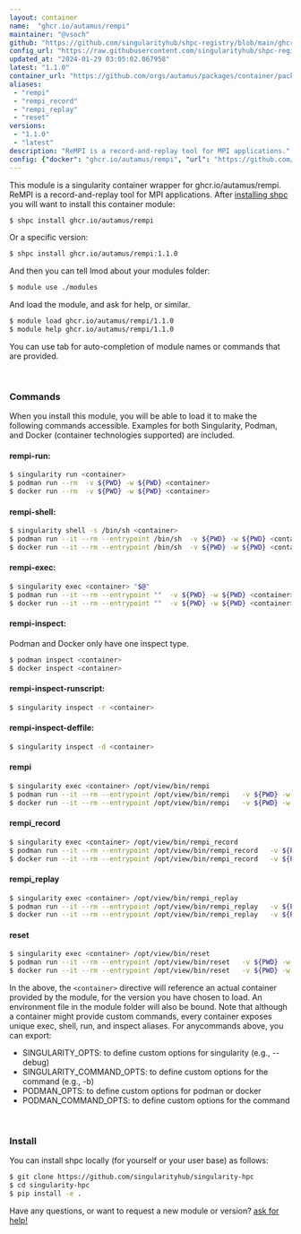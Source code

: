 ```yaml
---
layout: container
name:  "ghcr.io/autamus/rempi"
maintainer: "@vsoch"
github: "https://github.com/singularityhub/shpc-registry/blob/main/ghcr.io/autamus/rempi/container.yaml"
config_url: "https://raw.githubusercontent.com/singularityhub/shpc-registry/main/ghcr.io/autamus/rempi/container.yaml"
updated_at: "2024-01-29 03:05:02.067958"
latest: "1.1.0"
container_url: "https://github.com/orgs/autamus/packages/container/package/rempi"
aliases:
 - "rempi"
 - "rempi_record"
 - "rempi_replay"
 - "reset"
versions:
 - "1.1.0"
 - "latest"
description: "ReMPI is a record-and-replay tool for MPI applications."
config: {"docker": "ghcr.io/autamus/rempi", "url": "https://github.com/orgs/autamus/packages/container/package/rempi", "maintainer": "@vsoch", "description": "ReMPI is a record-and-replay tool for MPI applications.", "latest": {"1.1.0": "sha256:9d60936e6090b86ebbc6489e53abd1ca4ee3bada5cf555efc465839d30f58a78"}, "tags": {"1.1.0": "sha256:9d60936e6090b86ebbc6489e53abd1ca4ee3bada5cf555efc465839d30f58a78", "latest": "sha256:9d60936e6090b86ebbc6489e53abd1ca4ee3bada5cf555efc465839d30f58a78"}, "aliases": {"rempi": "/opt/view/bin/rempi", "rempi_record": "/opt/view/bin/rempi_record", "rempi_replay": "/opt/view/bin/rempi_replay", "reset": "/opt/view/bin/reset"}}
---
```


This module is a singularity container wrapper for ghcr.io/autamus/rempi.
ReMPI is a record-and-replay tool for MPI applications.
After [installing shpc](#install) you will want to install this container module:


```bash
$ shpc install ghcr.io/autamus/rempi
```

Or a specific version:

```bash
$ shpc install ghcr.io/autamus/rempi:1.1.0
```

And then you can tell lmod about your modules folder:

```bash
$ module use ./modules
```

And load the module, and ask for help, or similar.

```bash
$ module load ghcr.io/autamus/rempi/1.1.0
$ module help ghcr.io/autamus/rempi/1.1.0
```

You can use tab for auto-completion of module names or commands that are provided.

<br>

### Commands

When you install this module, you will be able to load it to make the following commands accessible.
Examples for both Singularity, Podman, and Docker (container technologies supported) are included.

#### rempi-run:

```bash
$ singularity run <container>
$ podman run --rm  -v ${PWD} -w ${PWD} <container>
$ docker run --rm  -v ${PWD} -w ${PWD} <container>
```

#### rempi-shell:

```bash
$ singularity shell -s /bin/sh <container>
$ podman run --it --rm --entrypoint /bin/sh  -v ${PWD} -w ${PWD} <container>
$ docker run --it --rm --entrypoint /bin/sh  -v ${PWD} -w ${PWD} <container>
```

#### rempi-exec:

```bash
$ singularity exec <container> "$@"
$ podman run --it --rm --entrypoint ""  -v ${PWD} -w ${PWD} <container> "$@"
$ docker run --it --rm --entrypoint ""  -v ${PWD} -w ${PWD} <container> "$@"
```

#### rempi-inspect:

Podman and Docker only have one inspect type.

```bash
$ podman inspect <container>
$ docker inspect <container>
```

#### rempi-inspect-runscript:

```bash
$ singularity inspect -r <container>
```

#### rempi-inspect-deffile:

```bash
$ singularity inspect -d <container>
```


#### rempi

```bash
$ singularity exec <container> /opt/view/bin/rempi
$ podman run --it --rm --entrypoint /opt/view/bin/rempi   -v ${PWD} -w ${PWD} <container> -c " $@"
$ docker run --it --rm --entrypoint /opt/view/bin/rempi   -v ${PWD} -w ${PWD} <container> -c " $@"
```


#### rempi_record

```bash
$ singularity exec <container> /opt/view/bin/rempi_record
$ podman run --it --rm --entrypoint /opt/view/bin/rempi_record   -v ${PWD} -w ${PWD} <container> -c " $@"
$ docker run --it --rm --entrypoint /opt/view/bin/rempi_record   -v ${PWD} -w ${PWD} <container> -c " $@"
```


#### rempi_replay

```bash
$ singularity exec <container> /opt/view/bin/rempi_replay
$ podman run --it --rm --entrypoint /opt/view/bin/rempi_replay   -v ${PWD} -w ${PWD} <container> -c " $@"
$ docker run --it --rm --entrypoint /opt/view/bin/rempi_replay   -v ${PWD} -w ${PWD} <container> -c " $@"
```


#### reset

```bash
$ singularity exec <container> /opt/view/bin/reset
$ podman run --it --rm --entrypoint /opt/view/bin/reset   -v ${PWD} -w ${PWD} <container> -c " $@"
$ docker run --it --rm --entrypoint /opt/view/bin/reset   -v ${PWD} -w ${PWD} <container> -c " $@"
```



In the above, the `<container>` directive will reference an actual container provided
by the module, for the version you have chosen to load. An environment file in the
module folder will also be bound. Note that although a container
might provide custom commands, every container exposes unique exec, shell, run, and
inspect aliases. For anycommands above, you can export:

 - SINGULARITY_OPTS: to define custom options for singularity (e.g., --debug)
 - SINGULARITY_COMMAND_OPTS: to define custom options for the command (e.g., -b)
 - PODMAN_OPTS: to define custom options for podman or docker
 - PODMAN_COMMAND_OPTS: to define custom options for the command

<br>

### Install

You can install shpc locally (for yourself or your user base) as follows:

```bash
$ git clone https://github.com/singularityhub/singularity-hpc
$ cd singularity-hpc
$ pip install -e .
```

Have any questions, or want to request a new module or version? [ask for help!](https://github.com/singularityhub/singularity-hpc/issues)
